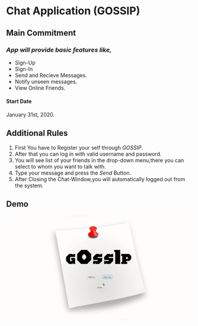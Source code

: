 # Chat Application (GOSSIP)

## Main Commitment
### *App will provide basic features like,*
- Sign-Up
- Sign-In
- Send and Recieve Messages.
- Notify unseen messages.
- View Online Friends.

#### Start Date
January 31st, 2020.

## Additional Rules
1. First You have to Register your self through *GOSSIP*.
2. After that you can log in with valid username and password.
3. You will see list of your friends in the drop-down menu,there you can select to whom you want to talk with.
4. Type your message and press the *Send* Button.
5. After Closing the Chat-Window,you will automatically logged out from the system.

## Demo
[![SC2 Video](src/Demo.gif)](https://youtu.be/jeikvlhgctI)
